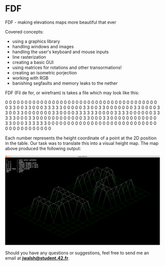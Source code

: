# FDF

FDF - making elevations maps more beautiful that ever

Covered concepts:
- using a graphics library
- handling windows and images
- handling the user's keyboard and mouse inputs
- line rasterization
- creating a basic GUI
- using matrices for rotations and other transormations!
- creating an isometric porjection
- working with RGB
- banishing segfaults and memory leaks to the nether

FDF (Fil de fer, or wirefram) is takes a file which may look like this:

0  0  0  0  0  0  0  0  0  0  0  0  0  0  0  0  0  0  0
0  0  0  0  0  0  0  0  0  0  0  0  0  0  0  0  0  0  0
0  0  3  3  0  0  3  3  0  0  0  3  3  3  3  3  0  0  0
0  0  3  3  0  0  3  3  0  0  0  0  0  0  0  3  3  0  0
0  0  3  3  0  0  3  3  0  0  0  0  0  0  0  3  3  0  0
0  0  3  3  3  3  3  3  0  0  0  0  3  3  3  3  0  0  0
0  0  0  3  3  3  3  3  0  0  0  3  3  0  0  0  0  0  0
0  0  0  0  0  0  3  3  0  0  0  3  3  0  0  0  0  0  0
0  0  0  0  0  0  3  3  0  0  0  3  3  3  3  3  3  0  0
0  0  0  0  0  0  0  0  0  0  0  0  0  0  0  0  0  0  0
0  0  0  0  0  0  0  0  0  0  0  0  0  0  0  0  0  0  0

Each number represents the height coordinate of a point at the 2D position in the table. Our task was to translate this into a visual height map. The map above produced the following output:

![42 with instructions](https://raw.githubusercontent.com/JanWalsh91/FDF/master/screenshots/42_with_instruction.png)

Should you have any questions or suggestions, feel free to send me an email at **jwalsh@student.42.fr**.
